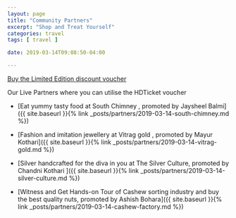 ```yaml
---
layout: page
title: "Community Partners"
excerpt: "Shop and Treat Yourself"
categories: travel
tags: [ travel ]

date: 2019-03-14T09:08:50-04:00

---
```



[Buy the Limited Edition discount voucher](https://ti.to/the-hd-tour/hd-limited-edition-march)

Our Live Partners where you can utilise the HDTicket voucher

* [Eat yummy tasty food at South Chimney , promoted by Jaysheel Balmi]({{ site.baseurl }}{% link _posts/partners/2019-03-14-south-chimney.md %})

* [Fashion and imitation jewellery at Vitrag gold , promoted by Mayur Kothari]({{ site.baseurl }}{% link _posts/partners/2019-03-14-vitrag-gold.md %})

* [Silver handcrafted for the diva in you at The Silver Culture, promoted by Chandni Kothari ]({{ site.baseurl }}{% link _posts/partners/2019-03-14-silver-culture.md %})

* [Witness and Get Hands-on Tour of Cashew sorting industry and buy the best quality nuts, promoted by Ashish Bohara]({{ site.baseurl }}{% link _posts/partners/2019-03-14-cashew-factory.md %})
<!--
Buy products and get Discounts at our local community business

* [Buy delicious Chocolates from A & A Chocolates , promoted by Anand Kustagi](aachocolates.in)

* [Eat yummy tasty food at South Chimney , promoted by Jaysheel Balmi](slabs.tech)

* [Take ride's around the city in cycles from Deepak Cycles , promoted by Sanket Shah](slabs.tech)

* [Wear colorful clothes from Kothari & Bros shop, promoted by Bharat Kothari](slabs.tech)

* [Flaunt beautiful hand-crafted jewellery TheSilver_Culture , promoted by Chandni Kothari](slabs.tech)

* [Witness Cashew sorting industry, promoted by Ashish Bohara](slabs.tech)

* [Partake healthy nutritious drinks, promoted by Gagandeep Hosmani](slabs.tech)

* [Fashion and imitation jewellery at Vitrag gold , promoted by Mayur Kothari](slabs.tech)
-->
